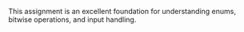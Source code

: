 This assignment is an excellent foundation for understanding enums, bitwise operations, and input handling.
